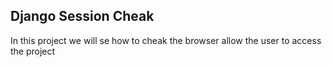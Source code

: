 ## Django Session Cheak

In this project we will se how to cheak the browser allow  the user to access the project 